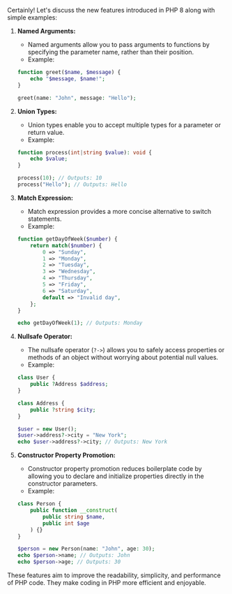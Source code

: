 Certainly! Let's discuss the new features introduced in PHP 8 along with simple examples:

1. **Named Arguments:**
   - Named arguments allow you to pass arguments to functions by specifying the parameter name, rather than their position.
   - Example:

   ```php
   function greet($name, $message) {
       echo "$message, $name!";
   }

   greet(name: "John", message: "Hello");
   ```

2. **Union Types:**
   - Union types enable you to accept multiple types for a parameter or return value.
   - Example:

   ```php
   function process(int|string $value): void {
       echo $value;
   }

   process(10); // Outputs: 10
   process("Hello"); // Outputs: Hello
   ```

3. **Match Expression:**
   - Match expression provides a more concise alternative to switch statements.
   - Example:

   ```php
   function getDayOfWeek($number) {
       return match($number) {
           0 => "Sunday",
           1 => "Monday",
           2 => "Tuesday",
           3 => "Wednesday",
           4 => "Thursday",
           5 => "Friday",
           6 => "Saturday",
           default => "Invalid day",
       };
   }

   echo getDayOfWeek(1); // Outputs: Monday
   ```

4. **Nullsafe Operator:**
   - The nullsafe operator (`?->`) allows you to safely access properties or methods of an object without worrying about potential null values.
   - Example:

   ```php
   class User {
       public ?Address $address;
   }

   class Address {
       public ?string $city;
   }

   $user = new User();
   $user->address?->city = "New York";
   echo $user->address?->city; // Outputs: New York
   ```

5. **Constructor Property Promotion:**
   - Constructor property promotion reduces boilerplate code by allowing you to declare and initialize properties directly in the constructor parameters.
   - Example:

   ```php
   class Person {
       public function __construct(
           public string $name,
           public int $age
       ) {}
   }

   $person = new Person(name: "John", age: 30);
   echo $person->name; // Outputs: John
   echo $person->age; // Outputs: 30
   ```

These features aim to improve the readability, simplicity, and performance of PHP code. They make coding in PHP more efficient and enjoyable.
